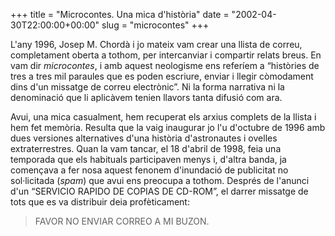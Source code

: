 +++
title = "Microcontes. Una mica d'història"
date = "2002-04-30T22:00:00+00:00"
slug = "microcontes"
+++

L'any 1996, Josep M. Chordà i jo mateix vam crear una llista de correu, completament oberta a tothom, per intercanviar i compartir relats breus. En vam dir *microcontes*, i amb aquest neologisme ens referíem a “històries de tres a tres mil paraules que es poden escriure, enviar i llegir còmodament dins d'un missatge de correu electrònic”. Ni la forma narrativa ni la denominació que li aplicàvem tenien llavors tanta difusió com ara.

Avui, una mica casualment, hem recuperat els arxius complets de la llista i hem fet memòria. Resulta que la vaig inaugurar jo  l'u d'octubre de 1996 amb dues versiones alternatives d'una història d'astronautes i ovelles extraterrestres. Quan la vam tancar, el 18 d'abril de 1998, feia una temporada que els habituals participaven menys i, d'altra banda, ja començava a fer nosa aquest fenonem d'inundació de publicitat no sol·licitada (*spam*) que avui ens preocupa a tothom. Després de l'anunci d'un “SERVICIO RAPIDO DE COPIAS DE CD-ROM”, el darrer missatge de tots que es va distribuir deia profèticament:

> FAVOR NO ENVIAR CORREO A MI BUZON.

